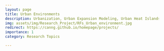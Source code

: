 ```yaml
---
layout: page
title: Urban Environments
description: Urbanization, Urban Expansion Modeling, Urban Heat Islands
img: assets/img/Research_Project/RFs_Urban_environment.jpg
redirect: https://canng.github.io/homepage/projects/
importance: 1
category: Research Topics

---
```




